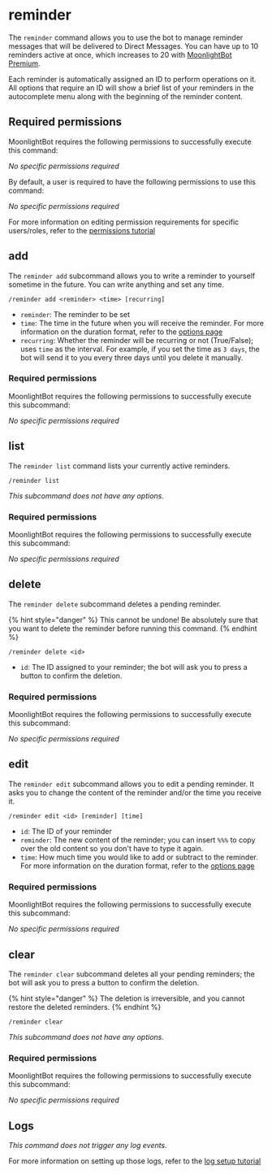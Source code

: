 # reminder

The `reminder` command allows you to use the bot to manage reminder messages that will be delivered to Direct Messages. You can have up to 10 reminders active at once, which increases to 20 with [MoonlightBot Premium](../support/premium.md).

Each reminder is automatically assigned an ID to perform operations on it. All options that require an ID will show a brief list of your reminders in the autocomplete menu along with the beginning of the reminder content.

## Required permissions

MoonlightBot requires the following permissions to successfully execute this command:

*No specific permissions required*

By default, a user is required to have the following permissions to use this command:

*No specific permissions required*

For more information on editing permission requirements for specific users/roles, refer to the [permissions tutorial](../start-up/permission-tutorial.md)

## add

The `reminder add` subcommand allows you to write a reminder to yourself sometime in the future. You can write anything and set any time.

```text
/reminder add <reminder> <time> [recurring]
```

- `reminder`: The reminder to be set
- `time`: The time in the future when you will receive the reminder. For more information on the duration format, refer to the [options page](../start-up/options.md#durations)
- `recurring`: Whether the reminder will be recurring or not (True/False); uses `time` as the interval. For example, if you set the time as `3 days`, the bot will send it to you every three days until you delete it manually.

### Required permissions

MoonlightBot requires the following permissions to successfully execute this subcommand:

*No specific permissions required*

## list

The `reminder list` command lists your currently active reminders.

```text
/reminder list
```

*This subcommand does not have any options.*

### Required permissions

MoonlightBot requires the following permissions to successfully execute this subcommand:

*No specific permissions required*

## delete

The `reminder delete` subcommand deletes a pending reminder.

{% hint style="danger" %}
This cannot be undone! Be absolutely sure that you want to delete the reminder before running this command.
{% endhint %}

```text
/reminder delete <id>
```

- `id`: The ID assigned to your reminder; the bot will ask you to press a button to confirm the deletion.

### Required permissions

MoonlightBot requires the following permissions to successfully execute this subcommand:

*No specific permissions required*

## edit

The `reminder edit` subcommand allows you to edit a pending reminder. It asks you to change the content of the reminder and/or the time you receive it.

```text
/reminder edit <id> [reminder] [time]
```

- `id`: The ID of your reminder
- `reminder`: The new content of the reminder; you can insert `%%%` to copy over the old content so you don't have to type it again.
- `time`: How much time you would like to add or subtract to the reminder. For more information on the duration format, refer to the [options page](../start-up/options.md#durations)

### Required permissions

MoonlightBot requires the following permissions to successfully execute this subcommand:

*No specific permissions required*

## clear

The `reminder clear` subcommand deletes all your pending reminders; the bot will ask you to press a button to confirm the deletion.

{% hint style="danger" %}
The deletion is irreversible, and you cannot restore the deleted reminders.
{% endhint %}

```text
/reminder clear
```

*This subcommand does not have any options.*

### Required permissions

MoonlightBot requires the following permissions to successfully execute this subcommand:

*No specific permissions required*

## Logs

*This command does not trigger any log events.*

For more information on setting up those logs, refer to the [log setup tutorial](../README.md#logging)
